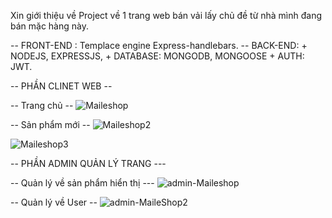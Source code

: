 Xin giới thiệu về Project về 1 trang web bán vải lấy chủ đề từ nhà mình đang bán mặc hàng này.

-- FRONT-END : Templace engine Express-handlebars.
-- BACK-END: + NODEJS, EXPRESSJS, 
             + DATABASE: MONGODB, MONGOOSE
             + AUTH: JWT.

-- PHẦN CLINET WEB  --

-- Trang chủ --
![Maileshop](https://user-images.githubusercontent.com/83261160/151345217-ece34b63-4a20-41a7-a134-cd15372cab09.jpg)

-- Sản phẩm mới --
![Maileshop2](https://user-images.githubusercontent.com/83261160/151345130-c29ae30c-598f-4e89-b47d-f6dfb3e077a0.jpg)


![Maileshop3](https://user-images.githubusercontent.com/83261160/151345242-467a5d1f-d47f-4157-9b1d-370dadbecc32.jpg)


-- PHẦN ADMIN QUẢN LÝ TRANG ---

-- Quản lý về sản phẩm hiển thị ---
![admin-Maileshop](https://user-images.githubusercontent.com/83261160/151346036-994f92ed-e228-49bd-8c02-d81ea6b5459d.jpg)


-- Quản lý về User --
![admin-MaileShop2](https://user-images.githubusercontent.com/83261160/151346121-e15e6a48-8a96-4c6e-8ba5-91d284e63a57.jpg)


